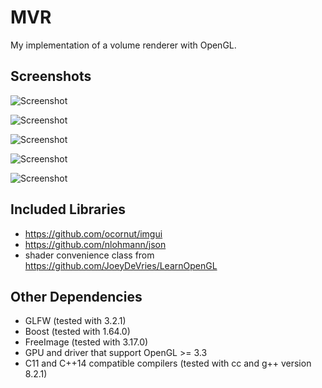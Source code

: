 # MVR
My implementation of a volume renderer with OpenGL.

## Screenshots
![Screenshot](https://github.com/SteScheller/my_volume_renderer/blob/master/screenshots/examples/jet_t76.png)

![Screenshot](https://github.com/SteScheller/my_volume_renderer/blob/master/screenshots/examples/hydrogenAtom_tf.png)

![Screenshot](https://github.com/SteScheller/my_volume_renderer/blob/master/screenshots/examples/beethoven_tf.png)

![Screenshot](https://github.com/SteScheller/my_volume_renderer/blob/master/screenshots/examples/engine_iso.png)

![Screenshot](https://github.com/SteScheller/my_volume_renderer/blob/master/screenshots/examples/bonsai_tf.png)

## Included Libraries
- https://github.com/ocornut/imgui
- https://github.com/nlohmann/json
- shader convenience class from https://github.com/JoeyDeVries/LearnOpenGL

## Other Dependencies
- GLFW (tested  with 3.2.1)
- Boost (tested with 1.64.0)
- FreeImage (tested with 3.17.0)
- GPU and driver that support OpenGL >= 3.3
- C11 and C++14 compatible compilers (tested with cc and g++ version 8.2.1)

